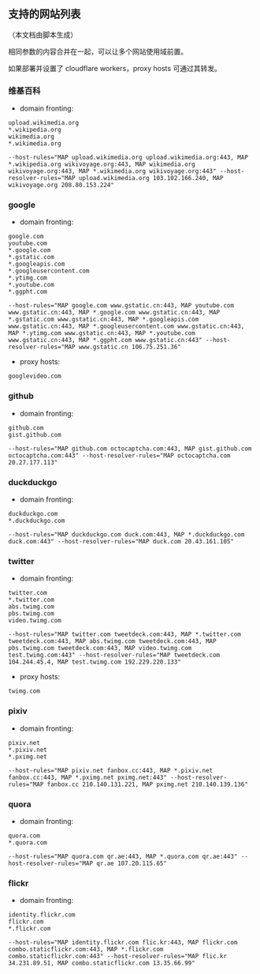 ## 支持的网站列表
（本文档由脚本生成）

相同参数的内容合并在一起，可以让多个网站使用域前置。

如果部署并设置了 cloudflare workers，proxy hosts 可通过其转发。

### 维基百科

- domain fronting:
```
upload.wikimedia.org
*.wikipedia.org
wikimedia.org
*.wikimedia.org
```
```
--host-rules="MAP upload.wikimedia.org upload.wikimedia.org:443, MAP *.wikipedia.org wikivoyage.org:443, MAP wikimedia.org wikivoyage.org:443, MAP *.wikimedia.org wikivoyage.org:443" --host-resolver-rules="MAP upload.wikimedia.org 103.102.166.240, MAP wikivoyage.org 208.80.153.224"
```

### google

- domain fronting:
```
google.com
youtube.com
*.google.com
*.gstatic.com
*.googleapis.com
*.googleusercontent.com
*.ytimg.com
*.youtube.com
*.ggpht.com
```
```
--host-rules="MAP google.com www.gstatic.cn:443, MAP youtube.com www.gstatic.cn:443, MAP *.google.com www.gstatic.cn:443, MAP *.gstatic.com www.gstatic.cn:443, MAP *.googleapis.com www.gstatic.cn:443, MAP *.googleusercontent.com www.gstatic.cn:443, MAP *.ytimg.com www.gstatic.cn:443, MAP *.youtube.com www.gstatic.cn:443, MAP *.ggpht.com www.gstatic.cn:443" --host-resolver-rules="MAP www.gstatic.cn 106.75.251.36"
```


- proxy hosts:
```
googlevideo.com
```

### github

- domain fronting:
```
github.com
gist.github.com
```
```
--host-rules="MAP github.com octocaptcha.com:443, MAP gist.github.com octocaptcha.com:443" --host-resolver-rules="MAP octocaptcha.com 20.27.177.113"
```

### duckduckgo

- domain fronting:
```
duckduckgo.com
*.duckduckgo.com
```
```
--host-rules="MAP duckduckgo.com duck.com:443, MAP *.duckduckgo.com duck.com:443" --host-resolver-rules="MAP duck.com 20.43.161.105"
```

### twitter

- domain fronting:
```
twitter.com
*.twitter.com
abs.twimg.com
pbs.twimg.com
video.twimg.com
```
```
--host-rules="MAP twitter.com tweetdeck.com:443, MAP *.twitter.com tweetdeck.com:443, MAP abs.twimg.com tweetdeck.com:443, MAP pbs.twimg.com tweetdeck.com:443, MAP video.twimg.com test.twimg.com:443" --host-resolver-rules="MAP tweetdeck.com 104.244.45.4, MAP test.twimg.com 192.229.220.133"
```


- proxy hosts:
```
twimg.com
```

### pixiv

- domain fronting:
```
pixiv.net
*.pixiv.net
*.pximg.net
```
```
--host-rules="MAP pixiv.net fanbox.cc:443, MAP *.pixiv.net fanbox.cc:443, MAP *.pximg.net pximg.net:443" --host-resolver-rules="MAP fanbox.cc 210.140.131.221, MAP pximg.net 210.140.139.136"
```

### quora

- domain fronting:
```
quora.com
*.quora.com
```
```
--host-rules="MAP quora.com qr.ae:443, MAP *.quora.com qr.ae:443" --host-resolver-rules="MAP qr.ae 107.20.115.65"
```

### flickr

- domain fronting:
```
identity.flickr.com
flickr.com
*.flickr.com
```
```
--host-rules="MAP identity.flickr.com flic.kr:443, MAP flickr.com combo.staticflickr.com:443, MAP *.flickr.com combo.staticflickr.com:443" --host-resolver-rules="MAP flic.kr 34.231.89.51, MAP combo.staticflickr.com 13.35.66.99"
```

